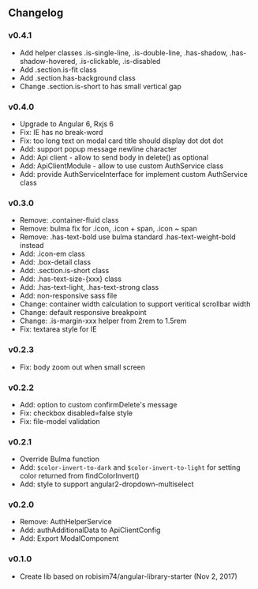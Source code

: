 ## Changelog

### v0.4.1
* Add helper classes .is-single-line, .is-double-line, .has-shadow, .has-shadow-hovered, .is-clickable, .is-disabled 
* Add .section.is-fit class
* Add .section.has-background class
* Change .section.is-short to has small vertical gap

### v0.4.0
* Upgrade to Angular 6, Rxjs 6
* Fix: IE has no break-word
* Fix: too long text on modal card title should display dot dot dot
* Add: support popup message newline character
* Add: Api client - allow to send body in delete() as optional
* Add: ApiClientModule - allow to use custom AuthService class
* Add: provide AuthServiceInterface for implement custom AuthService class

### v0.3.0
* Remove: .container-fluid class
* Remove: bulma fix for .icon, .icon + span, .icon ~ span
* Remove: .has-text-bold use bulma standard .has-text-weight-bold instead
* Add: .icon-em class
* Add: .box-detail class
* Add: .section.is-short class
* Add: .has-text-size-{xxx} class
* Add: .has-text-light, .has-text-strong class
* Add: non-responsive sass file
* Change: container width calculation to support veritical scrollbar width
* Change: default responsive breakpoint
* Change: .is-margin-xxx helper from 2rem to 1.5rem
* Fix: textarea style for IE

### v0.2.3
* Fix: body zoom out when small screen

### v0.2.2
* Add: option to custom confirmDelete's message
* Fix: checkbox disabled=false style
* Fix: file-model validation

### v0.2.1
* Override Bulma function
* Add: `$color-invert-to-dark` and `$color-invert-to-light` for setting color returned from findColorInvert()
* Add: style to support angular2-dropdown-multiselect

### v0.2.0
* Remove: AuthHelperService
* Add: authAdditionalData to ApiClientConfig
* Add: Export ModalComponent

### v0.1.0
* Create lib based on robisim74/angular-library-starter (Nov 2, 2017)
